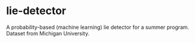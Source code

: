 # lie-detector
A probability-based (machine learning) lie detector for a summer program. Dataset from Michigan University.
